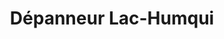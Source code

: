 ---
title: "Dépanneur Lac-Humqui"
url: /saint-zenon-du-lac-humqui/depanneur-lac-humqui/
shop: Lebensmittel
---